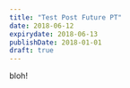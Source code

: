 ```yaml
---
title: "Test Post Future PT"
date: 2018-06-12
expirydate: 2018-06-13
publishDate: 2018-01-01
draft: true
---
```


bloh!
